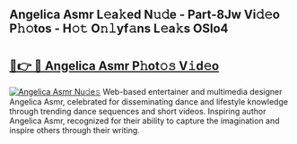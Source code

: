 ## Angelica Asmr L𝚎a𝚔ed N𝚞𝚍e - Part-8Jw Vi𝚍𝚎o P𝚑𝚘tos - H𝚘𝚝 O𝚗𝚕yf𝚊ns L𝚎a𝚔s OSlo4

# <h2><a href="http://kfeh386.oniu.top/?m=Angelica+Asmr">🔗👉 🔴 Angelica Asmr P𝚑ot𝚘𝚜 V𝚒d𝚎o</a></h2>

[![Angelica Asmr Nu𝚍e𝚜](https://i.imgur.com/0qMVB7G.gif)](http://kfeh386.oniu.top/?m=Angelica+Asmr)
Web-based entertainer and multimedia designer Angelica Asmr, celebrated for disseminating dance and lifestyle knowledge through trending dance sequences and short videos. Inspiring author Angelica Asmr, recognized for their ability to capture the imagination and inspire others through their writing.  
